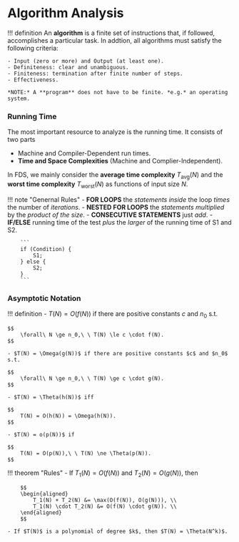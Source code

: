 # Algorithm Analysis

!!! definition
    An **algorithm** is a finite set of instructions that, if followed, accomplishes a particular task. In addtion, all algorithms must satisfy the following criteria:

    - Input (zero or more) and Output (at least one).
    - Definiteness: clear and unambiguous.
    - Finiteness: termination after finite number of steps.
    - Effectiveness.

    *NOTE:* A **program** does not have to be finite. *e.g.* an operating system.

### Running Time

The most important resource to analyze is the running time. It consists of two parts

- Machine and Compiler-Dependent run times.
- **Time and Space Complexities** (Machine and Complier-Independent).

In FDS, we mainly consider the **average time complexity** $T_\text{avg}(N)$ and the **worst time complexity** $T_\text{worst}(N)$ as functions of input size $N$.

!!! note "Genernal Rules"
    - **FOR LOOPS** the *statements inside* the loop *times* the number of *iterations*.
    - **NESTED FOR LOOPS** the *statements* *multiplied* by the *product of the size*.
    - **CONSECUTIVE STATEMENTS** just *add*.
    - **IF/ELSE** running time of the test *plus* the *larger* of the running time of S1 and S2.

        ```
        if (Condition) {
            S1;
        } else {
            S2;
        }
        ```

### Asymptotic Notation

!!! definition
    - $T(N) = O(f(N))$ if there are positive constants $c$ and $n_0$ s.t.

    $$
        \forall\ N \ge n_0,\ \ T(N) \le c \cdot f(N).
    $$

    - $T(N) = \Omega(g(N))$ if there are positive constants $c$ and $n_0$ s.t.

    $$
        \forall\ N \ge n_0,\ \ T(N) \ge c \cdot g(N).
    $$
   
    - $T(N) = \Theta(h(N))$ iff 

    $$
        T(N) = O(h(N)) = \Omega(h(N)).
    $$

    - $T(N) = o(p(N))$ if

    $$
        T(N) = O(p(N)),\ \ T(N) \ne \Theta(p(N)).
    $$

!!! theorem "Rules"
    - If $T_1(N) = O(f(N))$ and $T_2(N) = O(g(N))$, then

        $$
        \begin{aligned}
            T_1(N) + T_2(N) &= \max(O(f(N)), O(g(N))), \\
            T_1(N) \cdot T_2(N) &= O(f(N) \cdot g(N)). \\
        \end{aligned}
        $$

    - If $T(N)$ is a polynomial of degree $k$, then $T(N) = \Theta(N^k)$.